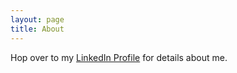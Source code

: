 ```yaml
---
layout: page
title: About
---
```


<script type="application/ld+json">
{
  "@context": "http://schema.org/",
  "@type": "Person",
  "name": "Christian Junker",
  "honorificSuffix": "M.Sc.",
  "gender": "male",
  "jobTitle": "Researcher",
  "workLocation": "Innsbruck",
  "url": "https://chjdev.com",
  "image": "{{ site.url }}/assets/portrait.png",
  "sameAs": [
    "https://www.twitter.com/chjdev",
    "https://www.linkedin.com/in/chjdev"
  ]
}
</script>

Hop over to my [LinkedIn Profile](https://www.linkedin.com/in/chjdev) for details about me.  
